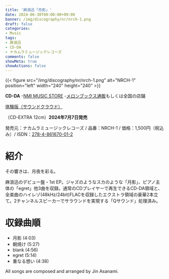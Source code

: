 ```yaml
---
title: '麻浪迅「月影」'
date: 2024-06-30T00:00:00+09:00
banner: /img/discography/nr/nrch-1.png
draft: false
categories:
- Music
tags:
- 麻浪迅
- CD-DA
- ナカムラミュージックレコーズ
comments: false
showMeta: true
showActions: false
---
```


{{< figure src="/img/discography/nr/nrch-1.png" alt="NRCH-1" position="left" width="240" height="240" >}}

**CD-DA**
-[NMI MUSIC STORE](https://nmimusic.booth.pm/items/5865685)
-[メロンブックス通販](https://www.melonbooks.co.jp/detail/detail.php?product_id=2527472)もしくは全国の店舗

[体験版（サウンドクラウド）](https://soundcloud.com/hayatehay/tsukikage-crossfade)

（CD-EXTRA 12cm）**2024年7月7日発売**<br>

発売元：ナカムラミュージックレコーズ / 品番：NRCH-1 / 価格：1,500円（税込み）/ ISDN：[278-4-861670-01-2](https://isdn.jp/2784861670012)

# 紹介
その響きは、月夜を彩る。

麻浪迅のデビュー盤・1st EP。ジャズのようなスカのような「月影」、ピアノ主体の「egret」他3曲を収録。通常のCDプレイヤーで再生できるCD-DA領域と、全楽曲のハイレゾ(48kHz/24bit)FLACを収録したエクストラ領域の豪華2本立て。2チャンネルスピーカーでサラウンドを実現する「Qサウンド」処理済み。

# 収録曲順
- 月影 (4:03)
- 朝焼け (5:27)
- blank (4:56)
- egret (5:14)
- 重なる想い (4:38)

All songs are composed and arranged by Jin Asanami.

